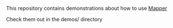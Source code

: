 This repository contains demonstrations about how to use [Mapper](https://github.com/mathjeff/mapper)

Check them out in the demos/ directory
